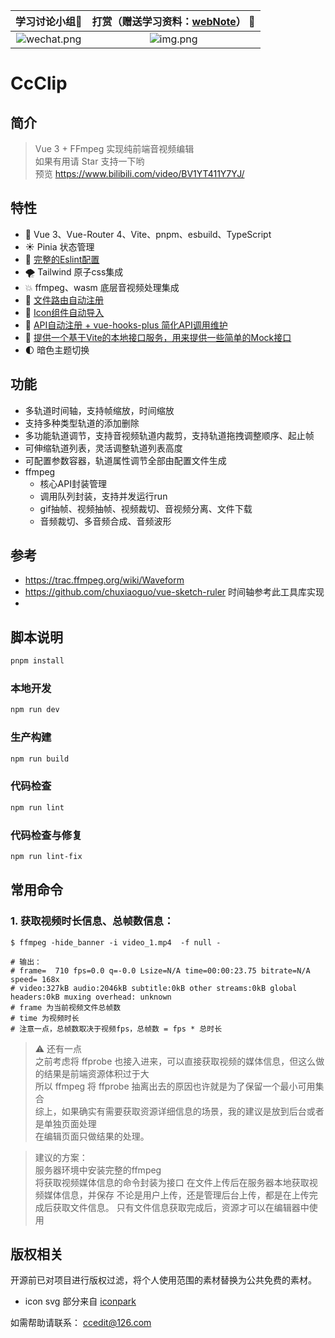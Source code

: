 |    学习讨论小组🍻    |           打赏（赠送学习资料：[webNote](https://github.com/Cc-Edit/webNote)） :confetti_ball:     | 
|:-------------------------------------------------------------------------------:|:--------------------------------------------------------------------:| 
| ![wechat.png](https://static.sisjs.com/images/WeChatGroup.png?v=2)  | ![img.png](https://static.sisjs.com/images/img.png) |

# CcClip

## 简介
  > Vue 3 + FFmpeg 实现纯前端音视频编辑 <br/>
  > 如果有用请 Star 支持一下哟 <br/>
  > 预览 https://www.bilibili.com/video/BV1YT411Y7YJ/

## 特性
- 💪 Vue 3、Vue-Router 4、Vite、pnpm、esbuild、TypeScript
- ☀️ Pinia 状态管理
- 🌟 [完整的Eslint配置](https://github.com/Cc-Edit/CcClip/blob/master/.eslintrc.cjs)
- 🌪 Tailwind 原子css集成
- 💥 ffmpeg、wasm 底层音视频处理集成
- 🚙 [文件路由自动注册](https://github.com/Cc-Edit/CcClip/blob/master/src/plugins/installRouter.ts)
- 🚕 [Icon组件自动导入](https://github.com/Cc-Edit/CcClip/blob/master/src/plugins/installIcon.ts)
- 🚗 [API自动注册 + vue-hooks-plus 简化API调用维护](https://inhiblab-core.gitee.io/docs/hooks/)
- 🎁 [提供一个基于Vite的本地接口服务，用来提供一些简单的Mock接口](https://github.com/Cc-Edit/CcClip/blob/master/viteUtil/viteProxyServer/vite-plugin-proxy-server.ts)
- 🌓 暗色主题切换

## 功能
- 多轨道时间轴，支持帧缩放，时间缩放
- 支持多种类型轨道的添加删除
- 多功能轨道调节，支持音视频轨道内裁剪，支持轨道拖拽调整顺序、起止帧
- 可伸缩轨道列表，灵活调整轨道列表高度
- 可配置参数容器，轨道属性调节全部由配置文件生成
- ffmpeg 
  - 核心API封装管理
  - 调用队列封装，支持并发运行run
  - gif抽帧、视频抽帧、视频裁切、音视频分离、文件下载
  - 音频裁切、多音频合成、音频波形 

## 参考
- https://trac.ffmpeg.org/wiki/Waveform  
- https://github.com/chuxiaoguo/vue-sketch-ruler 时间轴参考此工具库实现
- 
## 脚本说明

```sh
pnpm install
```

### 本地开发

```sh
npm run dev
```

### 生产构建

```sh
npm run build
```


### 代码检查

```sh
npm run lint
```

### 代码检查与修复

```sh
npm run lint-fix
```

## 常用命令
### 1. 获取视频时长信息、总帧数信息：
```shell
$ ffmpeg -hide_banner -i video_1.mp4  -f null -

# 输出：
# frame=  710 fps=0.0 q=-0.0 Lsize=N/A time=00:00:23.75 bitrate=N/A speed= 168x
# video:327kB audio:2046kB subtitle:0kB other streams:0kB global headers:0kB muxing overhead: unknown
# frame 为当前视频文件总帧数
# time 为视频时长
# 注意一点，总帧数取决于视频fps，总帧数 = fps * 总时长
```
> ⚠️ 还有一点  
> 之前考虑将 ffprobe 也接入进来，可以直接获取视频的媒体信息，但这么做的结果是前端资源体积过于大  
> 所以 ffmpeg 将 ffprobe 抽离出去的原因也许就是为了保留一个最小可用集合  
> 综上，如果确实有需要获取资源详细信息的场景，我的建议是放到后台或者是单独页面处理   
> 在编辑页面只做结果的处理。  

> 建议的方案：  
> 服务器环境中安装完整的ffmpeg  
> 将获取视频媒体信息的命令封装为接口 
> 在文件上传后在服务器本地获取视频媒体信息，并保存 
> 不论是用户上传，还是管理后台上传，都是在上传完成后获取文件信息。 
> 只有文件信息获取完成后，资源才可以在编辑器中使用 


## 版权相关
  开源前已对项目进行版权过滤，将个人使用范围的素材替换为公共免费的素材。
  - icon svg 部分来自 [iconpark](https://iconpark.oceanengine.com/official)


如需帮助请联系： ccedit@126.com
